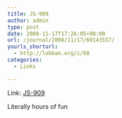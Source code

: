 ```yaml
---
title: JS-909
author: admin
type: post
date: 2008-11-17T17:26:05+00:00
url: /journal/2008/11/17/60143557/
yourls_shorturl:
  - http://lobban.org/i/68
categories:
  - Links

---
```

Link: [JS-909][1]

Literally hours of fun

 [1]: http://www.themaninblue.com/experiment/JS-909/